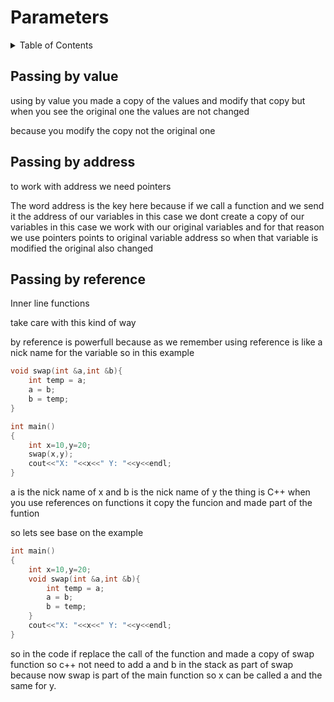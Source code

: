 # Parameters

<!-- TABLE OF CONTENTS -->
<details>
  <summary>Table of Contents</summary>
  <ol>
    <li><a href="#Passing-by-value">Passing by value</a></li>
    <li><a href="#Passing-by-address">Passing by address</a></li>
    <li><a href="#Passing-by-reference">Passing by reference</a></li>
  </ol>
</details>

## Passing by value

using by value you made a copy of the values and modify that copy but when you see the original one the values are not changed

because you modify the copy not the original one

## Passing by address

to work with address we need pointers

The word address is the key here because if we call a function and we send it the address of our variables in this case we dont create a copy of our variables in this case we work with our original variables and for that reason we use pointers points to original variable address so when that variable is modified the original also changed

## Passing by reference

Inner line functions

take care with this kind of way

by reference is powerfull because as we remember using reference is like a nick name for the variable so in this example

```C++
void swap(int &a,int &b){
    int temp = a;
    a = b;
    b = temp;
}

int main()
{
    int x=10,y=20;
    swap(x,y);
    cout<<"X: "<<x<<" Y: "<<y<<endl;
}
```
a is the nick name of x and b is the nick name of y the thing is C++ when you use references on functions it copy the funcion and made part of the funtion

so lets see base on the example
```C++
int main()
{
    int x=10,y=20;
    void swap(int &a,int &b){
        int temp = a;
        a = b;
        b = temp;
    }
    cout<<"X: "<<x<<" Y: "<<y<<endl;
}
```
so in the code if replace the call of the function and made a copy of swap function so c++ not need to add a and b in the stack as part of swap because now swap is part of the main function so x can be called a and the same for y.
